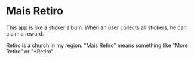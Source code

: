 # Mais Retiro 

This app is like a sticker album. When an user collects all stickers, he can claim a reward.

Retiro is a church in my region. "Mais Retiro" means something like "More Retiro" or "+Retiro". 
